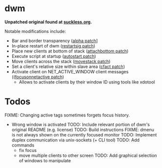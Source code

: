 # dwm

**Unpatched original found at [suckless.org](http://dwm.suckless.org/).**

Notable modifications include:
  - Bar and border transparency ([alpha patch](https://dwm.suckless.org/patches/alpha/)]
  - In-place restart of dwm ([restartsig patch](http://dwm.suckless.org/patches/restartsig/))
  - Place new clients at bottom of stack ([attachbottom patch](http://dwm.suckless.org/patches/attachbottom/))
  - Execute script at startup ([autostart patch](http://dwm.suckless.org/patches/autostart/))
  - Move clients across the stack ([movestack patch](https://dwm.suckless.org/patches/movestack/))
  - Set a client's relative size within slave area ([cfact patch](https://dwm.suckless.org/patches/cfacts/))
  - Activate client on NET_ACTIVE_WINDOW client messages (([focusonnetactive patch](https://dwm.suckless.org/patches/focusonnetactive/))
    + Allows to activate clients by their window ID using tools like xdotool

# Todos

FIXME: Changing active tags sometimes forgets focus history.
  - Wrong window is activated
TODO: Include relevant portion of dwm's original README (e.g. license)
TODO: Build instructions
FIXME: dmenu is not always shown on the currently focused monitor
TODO: Implement duplex communication via unix-sockets (+ CLI tool)
TODO: Add commands
      - fix focus
      - move multiple clients to other screen
TODO: Add graphical selection of windows to manipulate
